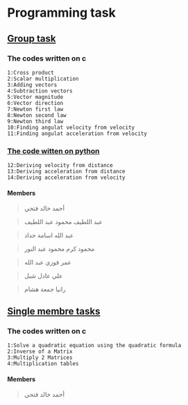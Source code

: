 # Programming task

## [Group task](https://github.com/brokeninfp/bpogramming_task/blob/main/groub_task.c)

### The codes written on c

```
1:Cross product
2:Scalar multiplication
3:Adding vectors
4:Subtraction vectors
5:Vector magnitude
6:Vector direction
7:Newton first law
8:Newton second law
9:Newton third law
10:Finding angulat velocity from velocity
11:Finding angulat acceleration from velocity
```

### [The code witten on python](https://github.com/brokeninfp/bpogramming_task/blob/main/Derivative_distance.py)

```
12:Deriving velocity from distance
13:Deriving acceleration from distance
14:Deriving acceleration from velocity
```

#### Members

<div align="left">

> أحمد خالد فتحي

> عبد اللطيف محمود عبد اللطيف

> عبد الله اسامة حداد

> محمود كرم محمود عبد النور

> عمر فوزي عبد الله

> علي عادل شبل

> رانيا جمعة هشام

## [Single membre tasks](https://github.com/brokeninfp/bpogramming_task/tree/main/4_tasks)

### The codes written on c

```
1:Solve a quadratic equation using the quadratic formula
2:Inverse of a Matrix
3:Multiply 2 Matrices
4:Multiplication tables
```

#### Members

> أحمد خالد فتحي

</div>
